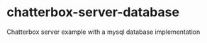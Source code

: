 chatterbox-server-database
==========================

Chatterbox server example with a mysql database implementation
